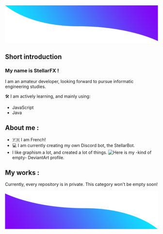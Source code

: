 ![top](./images/top1.png)

## Short introduction

### My name is StellarFX ! 

I am an amateur developer, looking forward to pursue informatic engineering studies.

🛠 I am actively learning, and mainly using: 

- JavaScript
- Java

## About me :

- :fr: I am French!
- 💻 I am currently creating my own Discord bot, the StellarBot.
- I like graphism a lot, and created a lot of things. ![Here](https://www.deviantart.com/stellarfxytb) is my -kind of empty- DeviantArt profile.

## My works :

Currently, every repository is in private. This category won't be empty soon!

![bot](./images/bot1.png)
